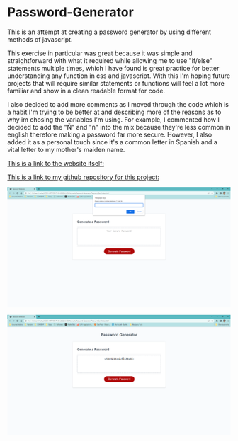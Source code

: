 # Password-Generator

This is an attempt at creating a password generator by using different methods of javascript.

This exercise in particular was great because it was simple and straightforward with what it required while allowing me to use "if/else" statements multiple times, which I have found
is great practice for better understanding any function in css and javascript. 
With this I'm hoping future projects that will require similar statements or functions will feel a lot more familiar and show in a clean readable format for code.

I also decided to add more comments as I moved through the code which is a habit I'm trying to be better at and describing more of the reasons as to why im chosing the variables I'm using. For example, I commented how I decided to add the "Ñ" and "ñ" into the mix because they're less common in english therefore making a password far more secure. However, I also added it as a personal touch since it's a common letter in Spanish and a vital letter to my mother's maiden name.

[This is a link to the website itself:](https://anlubelni.github.io/Password-Generator/)

[This is a link to my github repository for this project:](https://github.com/Anlubelni/Password-Generator)

![This is a screenshot of the first prompt on the website after clicking on the "Generate Password" button.](./assets/images/pg1.png)

![This is a screenshot of the final product after going through all the alert prompts.](./assets/images/pg2.png)
